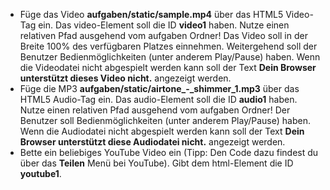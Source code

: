 - Füge das Video **aufgaben/static/sample.mp4** über das HTML5 Video-Tag ein. Das video-Element soll die ID **video1** haben. Nutze einen relativen Pfad ausgehend vom aufgaben Ordner! Das Video soll in der Breite 100% des verfügbaren Platzes einnehmen. Weitergehend soll der Benutzer Bedienmöglichkeiten (unter anderem Play/Pause) haben. Wenn die Videodatei nicht abgespielt werden kann soll der Text **Dein Browser unterstützt dieses Video nicht.** angezeigt werden.
- Füge die MP3 **aufgaben/static/airtone_-_shimmer_1.mp3** über das HTML5 Audio-Tag ein.  Das audio-Element soll die ID **audio1** haben. Nutze einen relativen Pfad ausgehend vom aufgaben Ordner! Der Benutzer soll Bedienmöglichkeiten (unter anderem Play/Pause) haben. Wenn die Audiodatei nicht abgespielt werden kann soll der Text **Dein Browser unterstützt diese Audiodatei nicht.** angezeigt werden.
- Bette ein beliebiges YouTube Video ein (Tipp: Den Code dazu findest du über das **Teilen** Menü bei YouTube). Gibt dem html-Element die ID **youtube1**.